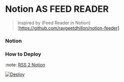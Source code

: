 # Notion AS FEED READER

> Inspired by (Feed Reader in Notion)[https://github.com/ravgeetdhillon/notion-feeder]

### Notion

### How to Deploy

:note: [RSS 2 Notion](https://note.cybrain.xyz/RSS-2-Notion-8c6df22c1f6745349693356dcc0c689a)

[![Deploy](https://button.deta.dev/1/svg)](https://go.deta.dev/deploy?repo=https://github.com/rainyear/chuandashi.cybrain.xyz)
